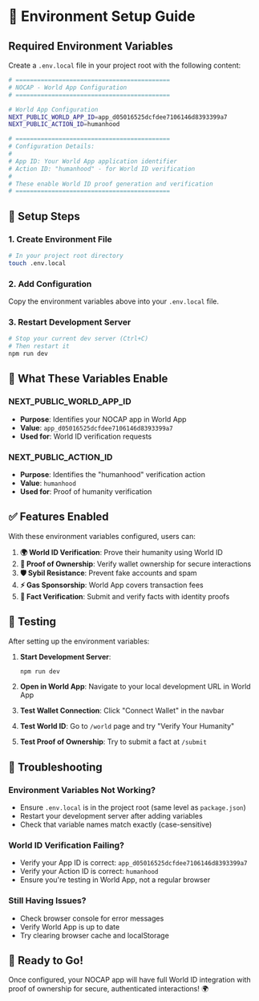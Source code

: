 # 🔑 Environment Setup Guide

## Required Environment Variables

Create a `.env.local` file in your project root with the following content:

```bash
# ===========================================
# NOCAP - World App Configuration
# ===========================================

# World App Configuration
NEXT_PUBLIC_WORLD_APP_ID=app_d05016525dcfdee7106146d8393399a7
NEXT_PUBLIC_ACTION_ID=humanhood

# ===========================================
# Configuration Details:
# 
# App ID: Your World App application identifier
# Action ID: "humanhood" - for World ID verification
# 
# These enable World ID proof generation and verification
# ===========================================
```

## 📝 Setup Steps

### 1. Create Environment File
```bash
# In your project root directory
touch .env.local
```

### 2. Add Configuration
Copy the environment variables above into your `.env.local` file.

### 3. Restart Development Server
```bash
# Stop your current dev server (Ctrl+C)
# Then restart it
npm run dev
```

## 🎯 What These Variables Enable

### **NEXT_PUBLIC_WORLD_APP_ID**
- **Purpose**: Identifies your NOCAP app in World App
- **Value**: `app_d05016525dcfdee7106146d8393399a7`
- **Used for**: World ID verification requests

### **NEXT_PUBLIC_ACTION_ID** 
- **Purpose**: Identifies the "humanhood" verification action
- **Value**: `humanhood`
- **Used for**: Proof of humanity verification

## ✅ Features Enabled

With these environment variables configured, users can:

1. **🌍 World ID Verification**: Prove their humanity using World ID
2. **🔐 Proof of Ownership**: Verify wallet ownership for secure interactions
3. **🛡️ Sybil Resistance**: Prevent fake accounts and spam
4. **⚡ Gas Sponsorship**: World App covers transaction fees
5. **🎯 Fact Verification**: Submit and verify facts with identity proofs

## 🚀 Testing

After setting up the environment variables:

1. **Start Development Server**:
   ```bash
   npm run dev
   ```

2. **Open in World App**: Navigate to your local development URL in World App

3. **Test Wallet Connection**: Click "Connect Wallet" in the navbar

4. **Test World ID**: Go to `/world` page and try "Verify Your Humanity"

5. **Test Proof of Ownership**: Try to submit a fact at `/submit`

## 🔧 Troubleshooting

### Environment Variables Not Working?
- Ensure `.env.local` is in the project root (same level as `package.json`)
- Restart your development server after adding variables
- Check that variable names match exactly (case-sensitive)

### World ID Verification Failing?
- Verify your App ID is correct: `app_d05016525dcfdee7106146d8393399a7`
- Verify your Action ID is correct: `humanhood`
- Ensure you're testing in World App, not a regular browser

### Still Having Issues?
- Check browser console for error messages
- Verify World App is up to date
- Try clearing browser cache and localStorage

## 🎉 Ready to Go!

Once configured, your NOCAP app will have full World ID integration with proof of ownership for secure, authenticated interactions! 🌍
